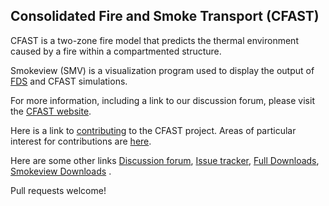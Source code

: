## Consolidated Fire and Smoke Transport (CFAST)

CFAST is a two-zone fire model that predicts the thermal environment caused by a fire within a compartmented structure.

Smokeview (SMV) is a visualization program used to display the output of [FDS](https://github.com/firemodels/fds) and CFAST simulations.

For more information, including a link to our discussion forum, please visit the [CFAST website](https://pages.nist.gov/cfast/).

Here is a link to [contributing](https://github.com/firemodels/cfast/blob/master/CONTRIBUTING.md) to the CFAST project. Areas of particular interest for contributions are [here](https://github.com/firemodels/cfast/wiki/Potential-Research-Topics).

Here are some other links [Discussion forum](https://groups.google.com/forum/#!forum/cfast), [Issue tracker](https://github.com/firemodels/cfast/issues), [Full Downloads](https://github.com/firemodels/cfast/releases), [Smokeview Downloads](https://github.com/firemodels/smv/releases) .


Pull requests welcome!
